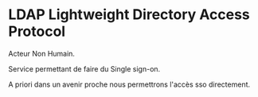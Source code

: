 
# LDAP  Lightweight Directory Access Protocol

Acteur Non Humain.


Service permettant de faire du Single sign-on.

A priori dans un avenir proche nous permettrons l'accès sso directement.

